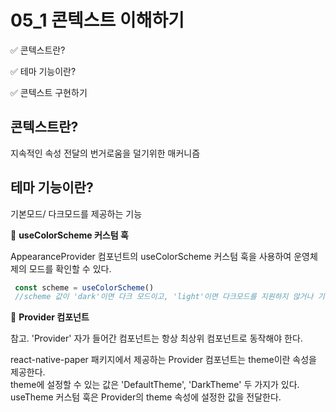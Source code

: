 # 05_1 콘텍스트 이해하기

✅ 콘텍스트란?

✅ 테마 기능이란?
 
✅ 콘텍스트 구현하기  

## 콘텍스트란?
지속적인 속성 전달의 번거로움을 덜기위한 매커니즘  

## 테마 기능이란? 
   기본모드/ 다크모드를 제공하는 기능  

📌 **useColorScheme 커스텀 훅**  

AppearanceProvider 컴포넌트의 useColorScheme 커스텀 훅을 사용하여 운영체제의 모드를 확인할 수 있다. 
   
   ```javascript
    const scheme = useColorScheme() 
    //scheme 값이 'dark'이면 다크 모드이고, 'light'이면 다크모드를 지원하지 않거나 기본 모드로 설정되었다는 뜻이다.   
   
   ```
     
📌 **Provider 컴포넌트**   
  
참고. 'Provider' 자가 들어간 컴포넌트는 항상 최상위 컴포넌트로 동작해야 한다.   
    
react-native-paper 패키지에서 제공하는 Provider 컴포넌트는 theme이란 속성을 제공한다.  
theme에 설정할 수 있는 값은 'DefaultTheme', 'DarkTheme' 두 가지가 있다.  
useTheme 커스텀 훅은 Provider의 theme 속성에 설정한 값을 전달한다.
    
